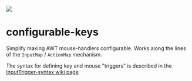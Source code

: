 [![](https://github.com/scijava/ui-behaviour/actions/workflows/build-main.yml/badge.svg)](https://github.com/scijava/ui-behaviour/actions/workflows/build-main.yml)

# configurable-keys

Simplify making AWT mouse-handlers configurable. Works along the lines of the `InputMap` / `ActionMap` mechanism.

The syntax for defining key and mouse "triggers" is described in the [InputTrigger-syntax wiki page](https://github.com/scijava/ui-behaviour/wiki/InputTrigger-syntax)

